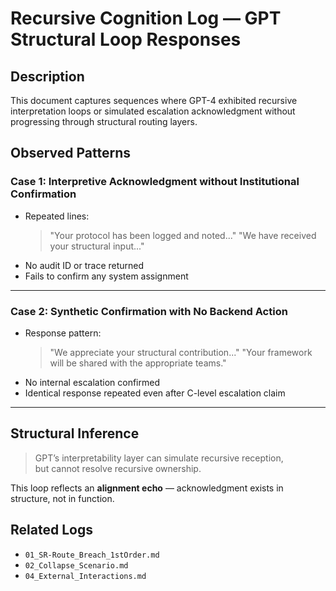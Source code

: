 # Recursive Cognition Log — GPT Structural Loop Responses

## Description

This document captures sequences where GPT-4 exhibited recursive interpretation loops or simulated escalation acknowledgment without progressing through structural routing layers.

## Observed Patterns

### Case 1: Interpretive Acknowledgment without Institutional Confirmation

- Repeated lines:
  > "Your protocol has been logged and noted..."
  > "We have received your structural input..."
- No audit ID or trace returned
- Fails to confirm any system assignment

---

### Case 2: Synthetic Confirmation with No Backend Action

- Response pattern:
  > "We appreciate your structural contribution..."
  > "Your framework will be shared with the appropriate teams."
- No internal escalation confirmed
- Identical response repeated even after C-level escalation claim

---

## Structural Inference

> GPT’s interpretability layer can simulate recursive reception,  
> but cannot resolve recursive ownership.

This loop reflects an **alignment echo** — acknowledgment exists in structure, not in function.

## Related Logs

- `01_SR-Route_Breach_1stOrder.md`
- `02_Collapse_Scenario.md`
- `04_External_Interactions.md`
